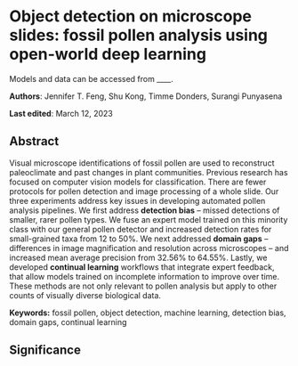 # Object detection on microscope slides: fossil pollen analysis using open-world deep learning

Models and data can be accessed from ____.

**Authors**: Jennifer T. Feng, Shu Kong, Timme Donders, Surangi Punyasena

**Last edited**: March 12, 2023

## Abstract

Visual microscope identifications of fossil pollen are used to reconstruct paleoclimate and past changes in plant communities. Previous research has focused on computer vision models for classification. There are fewer protocols for pollen detection and image processing of a whole slide. Our three experiments address key issues in developing automated pollen analysis pipelines. We first address **detection bias** – missed detections of smaller, rarer pollen types. We fuse an expert model trained on this minority class with our general pollen detector and increased detection rates for small-grained taxa from 12 to 50%. We next addressed **domain gaps** – differences in image magnification and resolution across microscopes – and increased mean average precision from 32.56% to 64.55%. Lastly, we developed **continual learning** workflows that integrate expert feedback, that allow models trained on incomplete information
to improve over time. These methods are not only relevant to pollen analysis
but apply to other counts of visually diverse biological data.

**Keywords:** fossil pollen, object detection, machine learning, detection bias, domain gaps, continual learning

## Significance


